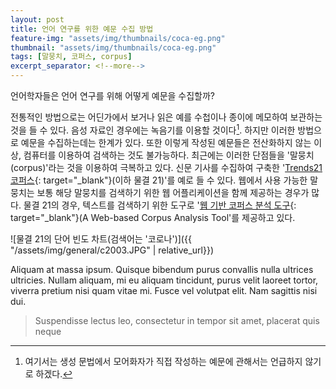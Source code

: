 ```yaml
---
layout: post
title: 언어 연구를 위한 예문 수집 방법
feature-img: "assets/img/thumbnails/coca-eg.png"
thumbnail: "assets/img/thumbnails/coca-eg.png"
tags: [말뭉치, 코퍼스, corpus]
excerpt_separator: <!--more-->
---
```


언어학자들은 언어 연구를 위해 어떻게 예문을 수집할까? 

<!--more-->

전통적인 방법으로는 어딘가에서 보거나 읽은 예를 수첩이나 종이에 메모하여 보관하는 것을 들 수 있다. 음성 자료인 경우에는 녹음기를 이용할 것이다[^1]. 하지만 이러한 방법으로 예문을 수집하는데는 한계가 있다. 또한 이렇게 작성된 예문들은 전산화하지 않는 이상, 컴퓨터를 이용하여 검색하는 것도 불가능하다. 최근에는 이러한 단점들을 '말뭉치(corpus)'라는 것을 이용하여 극복하고 있다. 신문 기사를 수집하여 구축한 '[Trends21 코퍼스](http://corpus.korea.ac.kr/trends21.html){: target="_blank"}(이하 물결 21)'를 예로 들 수 있다. 웹에서 사용 가능한 말뭉치는 보통 해당 말뭉치를 검색하기 위한 웹 어플리케이션을 함께 제공하는 경우가 많다. 물결 21의 경우, 텍스트를 검색하기 위한 도구로 '[웹 기반 코퍼스 분석 도구](http://corpus.korea.ac.kr){: target="_blank"}(A Web-based Corpus Analysis Tool'를 제공하고 있다.

![물결 21의 단어 빈도 차트(검색어는 '코로나')]({{ "/assets/img/general/c2003.JPG" | relative_url}})

Aliquam at massa ipsum. Quisque bibendum purus convallis nulla ultrices ultricies. Nullam aliquam, mi eu aliquam tincidunt, purus velit laoreet tortor, viverra pretium nisi quam vitae mi. Fusce vel volutpat elit. Nam sagittis nisi dui.

> Suspendisse lectus leo, consectetur in tempor sit amet, placerat quis neque

[^1]: 여기서는 생성 문법에서 모어화자가 직접 작성하는 예문에 관해서는 언급하지 않기로 하겠다.